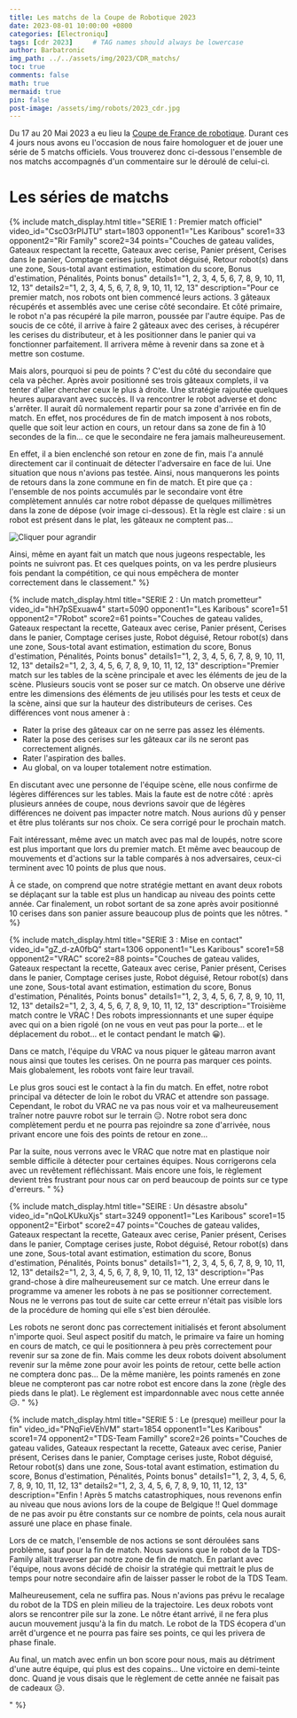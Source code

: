 ```yaml
---
title: Les matchs de la Coupe de Robotique 2023
date: 2023-08-01 10:00:00 +0800
categories: [Electroniqu]
tags: [cdr 2023]     # TAG names should always be lowercase
author: Barbatronic
img_path: ../../assets/img/2023/CDR_matchs/
toc: true
comments: false
math: true
mermaid: true
pin: false
post-image: /assets/img/robots/2023_cdr.jpg
---
```


Du 17 au 20 Mai 2023 a eu lieu la [Coupe de France de robotique](https://www.coupederobotique.fr/). Durant ces 4 jours nous avons eu l'occasion de nous faire homologuer et de jouer une série de 5 matchs officiels. Vous trouverez donc ci-dessous l'ensemble de nos matchs accompagnés d'un commentaire sur le déroulé de celui-ci. 

# Les séries de matchs

{% include match_display.html 
title="SERIE 1 : Premier match officiel" 
video_id="CscO3rPIJTU" 
start=1803 
opponent1="Les Karibous" 
score1=33 
opponent2="Rir Family" 
score2=34 
points="Couches de gateau valides, Gateaux respectant la recette, Gateaux avec cerise, Panier présent, Cerises dans le panier, Comptage cerises juste, Robot déguisé, Retour robot(s) dans une zone, Sous-total avant estimation, estimation du score, Bonus d'estimation, Pénalités, Points bonus"
details1="1, 2, 3, 4, 5, 6, 7, 8, 9, 10, 11, 12, 13"
details2="1, 2, 3, 4, 5, 6, 7, 8, 9, 10, 11, 12, 13"
description="Pour ce premier match, nos robots ont bien commencé leurs actions. 3 gâteaux récupérés et assemblés avec une cerise côté secondaire. Et côté primaire, le robot n'a pas récupéré la pile marron, poussée par l'autre équipe. Pas de soucis de ce côté, il arrive à faire 2 gâteaux avec des cerises, à récupérer les cerises du distributeur, et à les positionner dans le panier qui va fonctionner parfaitement. Il arrivera même à revenir dans sa zone et à mettre son costume.

Mais alors, pourquoi si peu de points ? C'est du côté du secondaire que cela va pêcher. Après avoir positionné ses trois gâteaux complets, il va tenter d'aller chercher ceux le plus à droite. Une stratégie rajoutée quelques heures auparavant avec succès. Il va rencontrer le robot adverse et donc s'arrêter. Il aurait dû normalement repartir pour sa zone d'arrivée en fin de match. En effet, nos procédures de fin de match imposent à nos robots, quelle que soit leur action en cours, un retour dans sa zone de fin à 10 secondes de la fin... ce que le secondaire ne fera jamais malheureusement.

En effet, il a bien enclenché son retour en zone de fin, mais l'a annulé directement car il continuait de détecter l'adversaire en face de lui. Une situation que nous n'avions pas testée. Ainsi, nous manquerons les points de retours dans la zone commune en fin de match. Et pire que ça : l'ensemble de nos points accumulés par le secondaire vont être complètement annulés car notre robot dépasse de quelques millimètres dans la zone de dépose (voir image ci-dessous). Et la règle est claire : si un robot est présent dans le plat, les gâteaux ne comptent pas...

![Cliquer pour agrandir](IMG_20230518_095035.jpg)

Ainsi, même en ayant fait un match que nous jugeons respectable, les points ne suivront pas. Et ces quelques points, on va les perdre plusieurs fois pendant la compétition, ce qui nous empêchera de monter correctement dans le classement." 
%}

{% include match_display.html 
title="SERIE 2 : Un match prometteur" 
video_id="hH7pSExuaw4" 
start=5090 
opponent1="Les Karibous" 
score1=51 
opponent2="7Robot" 
score2=61 
points="Couches de gateau valides, Gateaux respectant la recette, Gateaux avec cerise, Panier présent, Cerises dans le panier, Comptage cerises juste, Robot déguisé, Retour robot(s) dans une zone, Sous-total avant estimation, estimation du score, Bonus d'estimation, Pénalités, Points bonus"
details1="1, 2, 3, 4, 5, 6, 7, 8, 9, 10, 11, 12, 13"
details2="1, 2, 3, 4, 5, 6, 7, 8, 9, 10, 11, 12, 13"
description="Premier match sur les tables de la scène principale et avec les éléments de jeu de la scène. Plusieurs soucis vont se poser sur ce match. On observe une dérive entre les dimensions des éléments de jeu utilisés pour les tests et ceux de la scène, ainsi que sur la hauteur des distributeurs de cerises. Ces différences vont nous amener à :

- Rater la prise des gâteaux car on ne serre pas assez les éléments.
- Rater la pose des cerises sur les gâteaux car ils ne seront pas correctement alignés.
- Rater l'aspiration des balles.
- Au global, on va louper totalement notre estimation.

En discutant avec une personne de l'équipe scène, elle nous confirme de légères différences sur les tables. Mais la faute est de notre côté : après plusieurs années de coupe, nous devrions savoir que de légères différences ne doivent pas impacter notre match. Nous aurions dû y penser et être plus tolérants sur nos choix. Ce sera corrigé pour le prochain match.

Fait intéressant, même avec un match avec pas mal de loupés, notre score est plus important que lors du premier match. Et même avec beaucoup de mouvements et d'actions sur la table comparés à nos adversaires, ceux-ci terminent avec 10 points de plus que nous.

À ce stade, on comprend que notre stratégie mettant en avant deux robots se déplaçant sur la table est plus un handicap au niveau des points cette année. Car finalement, un robot sortant de sa zone après avoir positionné 10 cerises dans son panier assure beaucoup plus de points que les nôtres.
" 
%}

{% include match_display.html 
title="SERIE 3 : Mise en contact" 
video_id="gZ_d-zA0fbQ" 
start=1306 
opponent1="Les Karibous" 
score1=58 
opponent2="VRAC" 
score2=88 
points="Couches de gateau valides, Gateaux respectant la recette, Gateaux avec cerise, Panier présent, Cerises dans le panier, Comptage cerises juste, Robot déguisé, Retour robot(s) dans une zone, Sous-total avant estimation, estimation du score, Bonus d'estimation, Pénalités, Points bonus"
details1="1, 2, 3, 4, 5, 6, 7, 8, 9, 10, 11, 12, 13"
details2="1, 2, 3, 4, 5, 6, 7, 8, 9, 10, 11, 12, 13"
description="Troisième match contre le VRAC ! Des robots impressionnants et une super équipe avec qui on a bien rigolé (on ne vous en veut pas pour la porte... et le déplacement du robot... et le contact pendant le match 😀).

Dans ce match, l'équipe du VRAC va nous piquer le gâteau marron avant nous ainsi que toutes les cerises. On ne pourra pas marquer ces points. Mais globalement, les robots vont faire leur travail.

Le plus gros souci est le contact à la fin du match. En effet, notre robot principal va détecter de loin le robot du VRAC et attendre son passage. Cependant, le robot du VRAC ne va pas nous voir et va malheureusement traîner notre pauvre robot sur le terrain 😑. Notre robot sera donc complètement perdu et ne pourra pas rejoindre sa zone d'arrivée, nous privant encore une fois des points de retour en zone...

Par la suite, nous verrons avec le VRAC que notre mat en plastique noir semble difficile à détecter pour certaines équipes. Nous corrigerons cela avec un revêtement réfléchissant. Mais encore une fois, le règlement devient très frustrant pour nous car on perd beaucoup de points sur ce type d'erreurs.
" 
%}

{% include match_display.html 
title="SEIRE : Un désastre absolu" 
video_id="nQoLKUkuXjs" 
start=3249 
opponent1="Les Karibous" 
score1=15 
opponent2="Eirbot" 
score2=47 
points="Couches de gateau valides, Gateaux respectant la recette, Gateaux avec cerise, Panier présent, Cerises dans le panier, Comptage cerises juste, Robot déguisé, Retour robot(s) dans une zone, Sous-total avant estimation, estimation du score, Bonus d'estimation, Pénalités, Points bonus"
details1="1, 2, 3, 4, 5, 6, 7, 8, 9, 10, 11, 12, 13"
details2="1, 2, 3, 4, 5, 6, 7, 8, 9, 10, 11, 12, 13"
description="Pas grand-chose à dire malheureusement sur ce match. Une erreur dans le programme va amener les robots à ne pas se positionner correctement. Nous ne le verrons pas tout de suite car cette erreur n'était pas visible lors de la procédure de homing qui elle s'est bien déroulée.

Les robots ne seront donc pas correctement initialisés et feront absolument n'importe quoi. Seul aspect positif du match, le primaire va faire un homing en cours de match, ce qui le positionnera à peu près correctement pour revenir sur sa zone de fin. Mais comme les deux robots doivent absolument revenir sur la même zone pour avoir les points de retour, cette belle action ne comptera donc pas... De la même manière, les points ramenés en zone bleue ne compteront pas car notre robot est encore dans la zone (règle des pieds dans le plat). Le règlement est impardonnable avec nous cette année 😥.
" 
%}

{% include match_display.html 
title="SERIE 5 : Le (presque) meilleur pour la fin" 
video_id="PNqFieVEhVM" 
start=1854 
opponent1="Les Karibous" 
score1=74 
opponent2="TDS-Team Familly" 
score2=26 
points="Couches de gateau valides, Gateaux respectant la recette, Gateaux avec cerise, Panier présent, Cerises dans le panier, Comptage cerises juste, Robot déguisé, Retour robot(s) dans une zone, Sous-total avant estimation, estimation du score, Bonus d'estimation, Pénalités, Points bonus"
details1="1, 2, 3, 4, 5, 6, 7, 8, 9, 10, 11, 12, 13"
details2="1, 2, 3, 4, 5, 6, 7, 8, 9, 10, 11, 12, 13"
description="Enfin ! Après 5 matchs catastrophiques, nous revenons enfin au niveau que nous avions lors de la coupe de Belgique !! Quel dommage de ne pas avoir pu être constants sur ce nombre de points, cela nous aurait assuré une place en phase finale.

Lors de ce match, l'ensemble de nos actions se sont déroulées sans problème, sauf pour la fin de match. Nous savions que le robot de la TDS-Family allait traverser par notre zone de fin de match. En parlant avec l'équipe, nous avons décidé de choisir la stratégie qui mettrait le plus de temps pour notre secondaire afin de laisser passer le robot de la TDS Team. 

Malheureusement, cela ne suffira pas. Nous n'avions pas prévu le recalage du robot de la TDS en plein milieu de la trajectoire. Les deux robots vont alors se rencontrer pile sur la zone. Le nôtre étant arrivé, il ne fera plus aucun mouvement jusqu'à la fin du match. Le robot de la TDS écopera d'un arrêt d'urgence et ne pourra pas faire ses points, ce qui les privera de phase finale.

Au final, un match avec enfin un bon score pour nous, mais au détriment d'une autre équipe, qui plus est des copains... Une victoire en demi-teinte donc. Quand je vous disais que le règlement de cette année ne faisait pas de cadeaux 😥.

" 
%}

